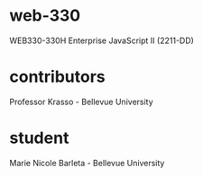 # web-330
WEB330-330H Enterprise JavaScript II (2211-DD)

# contributors
Professor Krasso - Bellevue University

# student
Marie Nicole Barleta - Bellevue University
